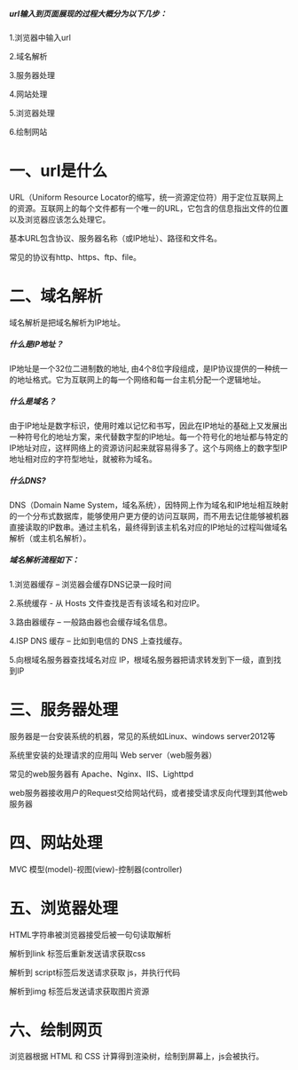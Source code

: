 ##### url输入到页面展现的过程大概分为以下几步：
1.浏览器中输入url

2.域名解析

3.服务器处理

4.网站处理

5.浏览器处理

6.绘制网站

# 一、url是什么

URL（Uniform Resource Locator的缩写，统一资源定位符）用于定位互联网上的资源。互联网上的每个文件都有一个唯一的URL，它包含的信息指出文件的位置以及浏览器应该怎么处理它。

基本URL包含协议、服务器名称（或IP地址）、路径和文件名。

常见的协议有http、https、ftp、file。

# 二、域名解析

域名解析是把域名解析为IP地址。

##### 什么是IP地址？

IP地址是一个32位二进制数的地址, 由4个8位字段组成，是IP协议提供的一种统一的地址格式。它为互联网上的每一个网络和每一台主机分配一个逻辑地址。

##### 什么是域名？

由于IP地址是数字标识，使用时难以记忆和书写，因此在IP地址的基础上又发展出一种符号化的地址方案，来代替数字型的IP地址。每一个符号化的地址都与特定的IP地址对应，这样网络上的资源访问起来就容易得多了。这个与网络上的数字型IP地址相对应的字符型地址，就被称为域名。

##### 什么DNS?

DNS（Domain Name System，域名系统），因特网上作为域名和IP地址相互映射的一个分布式数据库，能够使用户更方便的访问互联网，而不用去记住能够被机器直接读取的IP数串。通过主机名，最终得到该主机名对应的IP地址的过程叫做域名解析（或主机名解析）。

##### 域名解析流程如下：

1.浏览器缓存 – 浏览器会缓存DNS记录一段时间

2.系统缓存 - 从 Hosts 文件查找是否有该域名和对应IP。

3.路由器缓存 – 一般路由器也会缓存域名信息。

4.ISP DNS 缓存 – 比如到电信的 DNS 上查找缓存。

5.向根域名服务器查找域名对应 IP，根域名服务器把请求转发到下一级，直到找到IP

# 三、服务器处理

服务器是一台安装系统的机器，常见的系统如Linux、windows server2012等

系统里安装的处理请求的应用叫 Web server（web服务器）

常见的web服务器有 Apache、Nginx、IIS、Lighttpd

web服务器接收用户的Request交给网站代码，或者接受请求反向代理到其他web服务器

# 四、网站处理

MVC 模型(model)-视图(view)-控制器(controller)

# 五、浏览器处理

HTML字符串被浏览器接受后被一句句读取解析

解析到link 标签后重新发送请求获取css

解析到 script标签后发送请求获取 js，并执行代码

解析到img 标签后发送请求获取图片资源

# 六、绘制网页

浏览器根据 HTML 和 CSS 计算得到渲染树，绘制到屏幕上，js会被执行。
